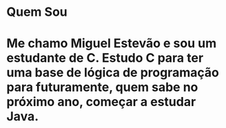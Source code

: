 <h1>Quem Sou<h1>
Me chamo Miguel Estevão e sou um estudante de C. Estudo C para ter uma base de lógica de programação para futuramente, quem sabe no próximo ano, começar a estudar Java.
